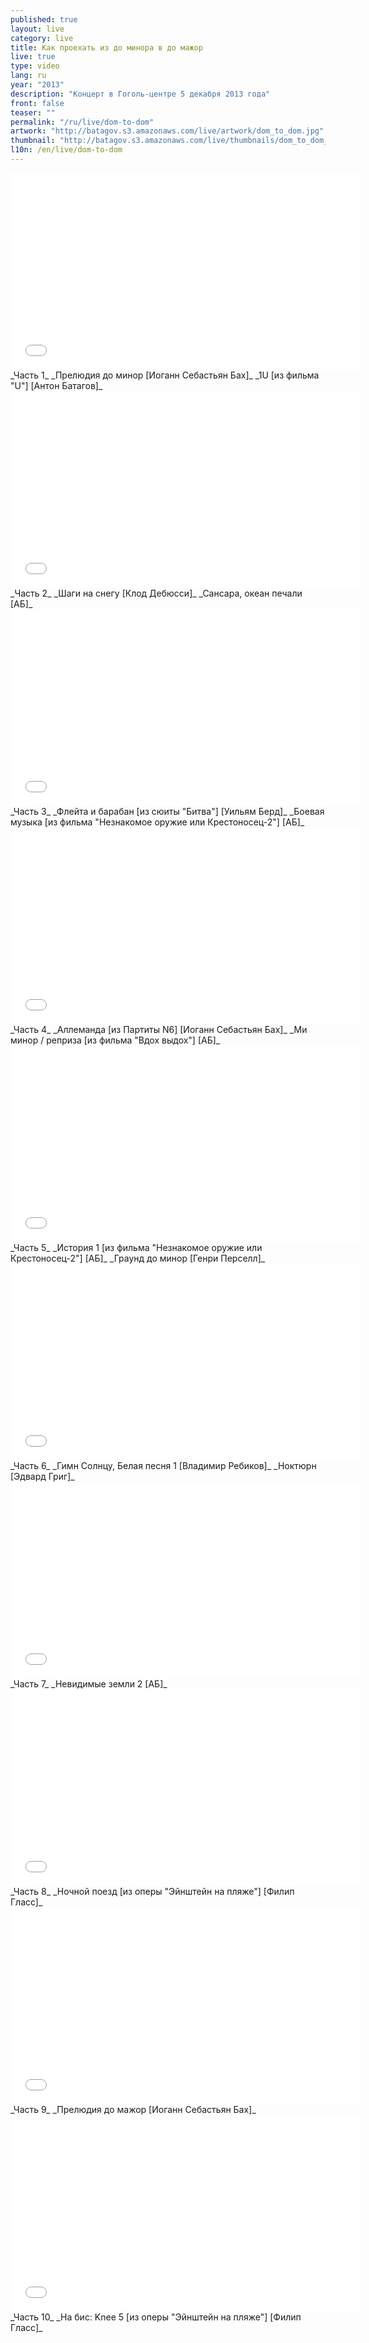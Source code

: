 ```yaml
---
published: true
layout: live
category: live
title: Как проехать из до минора в до мажор
live: true
type: video
lang: ru
year: "2013"
description: "Концерт в Гоголь-центре 5 декабря 2013 года"
front: false
teaser: ""
permalink: "/ru/live/dom-to-dom"
artwork: "http://batagov.s3.amazonaws.com/live/artwork/dom_to_dom.jpg"
thumbnail: "http://batagov.s3.amazonaws.com/live/thumbnails/dom_to_dom_thumb.jpg"
l10n: /en/live/dom-to-dom
---
```


<iframe id="part-1" width="560" height="315" src="//www.youtube.com/embed/ybhpeIoZBKk" frameborder="0" allowfullscreen></iframe>
_Часть 1_  
_Прелюдия до минор [Иоганн Себастьян Бах]_  
_1U [из фильма "U"] [Антон Батагов]_  
  
<iframe id="part-2" width="560" height="315" src="//www.youtube.com/embed/S-AaG6gTcfo" frameborder="0" allowfullscreen></iframe>
_Часть 2_  
_Шаги на снегу [Клод Дебюсси]_  
_Сансара, океан печали [АБ]_  
  
<iframe id="part-3" width="560" height="315" src="//www.youtube.com/embed/_KrDdDCThAc" frameborder="0" allowfullscreen></iframe>
_Часть 3_   
_Флейта и барабан [из сюиты "Битва"] [Уильям Берд]_  
_Боевая музыка [из фильма "Незнакомое оружие или Крестоносец-2"] [АБ]_  
  
<iframe id="part-4" width="560" height="315" src="//www.youtube.com/embed/UtioumAy77E" frameborder="0" allowfullscreen></iframe>
_Часть 4_  
_Аллеманда [из Партиты N6] [Иоганн Себастьян Бах]_  
_Ми минор / реприза [из фильма "Вдох выдох"] [АБ]_  
  
<iframe id="part-5" width="560" height="315" src="//www.youtube.com/embed/Fs7t_DhFksA" frameborder="0" allowfullscreen></iframe>
_Часть 5_  
_История 1 [из фильма "Незнакомое оружие или Крестоносец-2"] [АБ]_  
_Граунд до минор [Генри Перселл]_  
  
<iframe id="part-6" width="560" height="315" src="//www.youtube.com/embed/TeroHHvoV6A" frameborder="0" allowfullscreen></iframe>
_Часть 6_  
_Гимн Солнцу, Белая песня 1 [Владимир Ребиков]_  
_Ноктюрн [Эдвард Григ]_  
  
<iframe id="part-7" width="560" height="315" src="//www.youtube.com/embed/xIkJHB_Qj3Q" frameborder="0" allowfullscreen></iframe>
_Часть 7_   
_Невидимые земли 2 [АБ]_  
  
<iframe id="part-8" width="560" height="315" src="//www.youtube.com/embed/8f29S-854WE" frameborder="0" allowfullscreen></iframe>
_Часть 8_  
_Ночной поезд [из оперы "Эйнштейн на пляже"] [Филип Гласс]_  
  
<iframe id="part-9" width="560" height="315" src="//www.youtube.com/embed/Na7HuhIoyFY" frameborder="0" allowfullscreen></iframe>
_Часть 9_   
_Прелюдия до мажор [Иоганн Себастьян Бах]_  
  
<iframe id="part-10" width="560" height="315" src="//www.youtube.com/embed/KU0ezIIM-Rw" frameborder="0" allowfullscreen></iframe>
_Часть 10_   
_На бис: Knee 5 [из оперы "Эйнштейн на пляже"] [Филип Гласс]_  